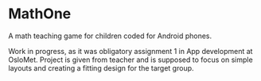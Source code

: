 # MathOne

A math teaching game for children coded for Android phones.

Work in progress, as it was obligatory assignment 1 in App development at OsloMet. 
Project is given from teacher and is supposed to focus on simple layouts and creating a fitting design for the target group.
